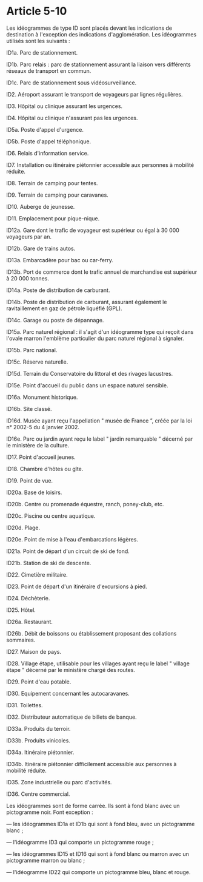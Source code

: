 # Article 5-10

Les idéogrammes de type ID sont placés devant les indications de destination à l'exception des indications d'agglomération. Les idéogrammes utilisés sont les suivants :

ID1a. Parc de stationnement.

ID1b. Parc relais : parc de stationnement assurant la liaison vers différents réseaux de transport en commun.

ID1c. Parc de stationnement sous vidéosurveillance.

ID2. Aéroport assurant le transport de voyageurs par lignes régulières.

ID3. Hôpital ou clinique assurant les urgences.

ID4. Hôpital ou clinique n'assurant pas les urgences.

ID5a. Poste d'appel d'urgence.

ID5b. Poste d'appel téléphonique.

ID6. Relais d'information service.

ID7. Installation ou itinéraire piétonnier accessible aux personnes à mobilité réduite.

ID8. Terrain de camping pour tentes.

ID9. Terrain de camping pour caravanes.

ID10. Auberge de jeunesse.

ID11. Emplacement pour pique-nique.

ID12a. Gare dont le trafic de voyageur est supérieur ou égal à 30 000 voyageurs par an.

ID12b. Gare de trains autos.

ID13a. Embarcadère pour bac ou car-ferry.

ID13b. Port de commerce dont le trafic annuel de marchandise est supérieur à 20 000 tonnes.

ID14a. Poste de distribution de carburant.

ID14b. Poste de distribution de carburant, assurant également le ravitaillement en gaz de pétrole liquéfié (GPL).

ID14c. Garage ou poste de dépannage.

ID15a. Parc naturel régional : il s'agit d'un idéogramme type qui reçoit dans l'ovale marron l'emblème particulier du parc naturel régional à signaler.

ID15b. Parc national.

ID15c. Réserve naturelle.

ID15d. Terrain du Conservatoire du littoral et des rivages lacustres.

ID15e. Point d'accueil du public dans un espace naturel sensible.

ID16a. Monument historique.

ID16b. Site classé.

ID16d. Musée ayant reçu l'appellation " musée de France ”, créée par la loi n° 2002-5 du 4 janvier 2002.

ID16e. Parc ou jardin ayant reçu le label " jardin remarquable ” décerné par le ministère de la culture.

ID17. Point d'accueil jeunes.

ID18. Chambre d'hôtes ou gîte.

ID19. Point de vue.

ID20a. Base de loisirs.

ID20b. Centre ou promenade équestre, ranch, poney-club, etc.

ID20c. Piscine ou centre aquatique.

ID20d. Plage.

ID20e. Point de mise à l'eau d'embarcations légères.

ID21a. Point de départ d'un circuit de ski de fond.

ID21b. Station de ski de descente.

ID22. Cimetière militaire.

ID23. Point de départ d'un itinéraire d'excursions à pied.

ID24. Déchèterie.

ID25. Hôtel.

ID26a. Restaurant.

ID26b. Débit de boissons ou établissement proposant des collations sommaires.

ID27. Maison de pays.

ID28. Village étape, utilisable pour les villages ayant reçu le label " village étape ” décerné par le ministère chargé des routes.

ID29. Point d'eau potable.

ID30. Equipement concernant les autocaravanes.

ID31. Toilettes.

ID32. Distributeur automatique de billets de banque.

ID33a. Produits du terroir.

ID33b. Produits vinicoles.

ID34a. Itinéraire piétonnier.

ID34b. Itinéraire piétonnier difficilement accessible aux personnes à mobilité réduite.

ID35. Zone industrielle ou parc d'activités.

ID36. Centre commercial.

Les idéogrammes sont de forme carrée. Ils sont à fond blanc avec un pictogramme noir. Font exception :

― les idéogrammes ID1a et ID1b qui sont à fond bleu, avec un pictogramme blanc ;

― l'idéogramme ID3 qui comporte un pictogramme rouge ;

― les idéogrammes ID15 et ID16 qui sont à fond blanc ou marron avec un pictogramme marron ou blanc ;

― l'idéogramme ID22 qui comporte un pictogramme bleu, blanc et rouge.
